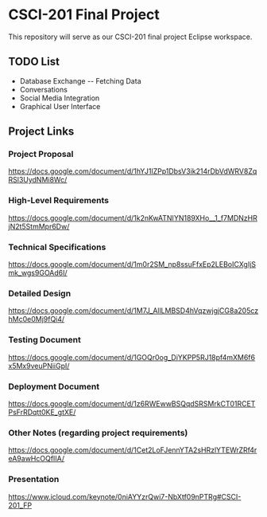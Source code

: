 # CSCI-201 Final Project
This repository will serve as our CSCI-201 final project Eclipse workspace.

## TODO List
- Database Exchange
-- Fetching Data
- Conversations
- Social Media Integration
- Graphical User Interface

## Project Links

### Project Proposal
https://docs.google.com/document/d/1hYJ1lZPp1DbsV3ik214rDbVdWRV8ZqRSl3UydNMi8Wc/

### High-Level Requirements
https://docs.google.com/document/d/1k2nKwATNIYN189XHo__1_f7MDNzHRjN2t5StmMpr6Dw/

### Technical Specifications
https://docs.google.com/document/d/1m0r2SM_np8ssuFfxEp2LEBoICXgIjSmk_wgs9GOAd6I/

### Detailed Design
https://docs.google.com/document/d/1M7J_AllLMBSD4hVqzwjgjCG8a205czhMc0e0Mj9fQi4/

### Testing Document
https://docs.google.com/document/d/1GOQr0og_DiYKPP5RJ18pf4mXM6f6x5Mx9veuPNiiGpI/

### Deployment Document
https://docs.google.com/document/d/1z6RWEwwBSQqdSRSMrkCT01RCETPsFrRDqtt0KE_gtXE/

### Other Notes (regarding project requirements)
https://docs.google.com/document/d/1Cet2LoFJennYTA2sHRzlYTEWrZRf4reA9awHcOQfIIA/

### Presentation
https://www.icloud.com/keynote/0niAYYzrQwi7-NbXtf09nPTRg#CSCI-201_FP
